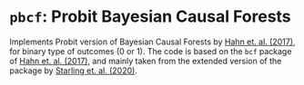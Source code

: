 # `pbcf`: Probit Bayesian Causal Forests
Implements Probit version of Bayesian Causal Forests by [Hahn et. al. (2017)](https://arxiv.org/pdf/1706.09523.pdf), for binary type of outcomes (0 or 1).
The code is based on the `bcf` package of [Hahn et. al. (2017)](https://arxiv.org/pdf/1706.09523.pdf), and mainly taken from the extended version of the package by [Starling et. al. (2020)](https://arxiv.org/pdf/1905.09405.pdf).
